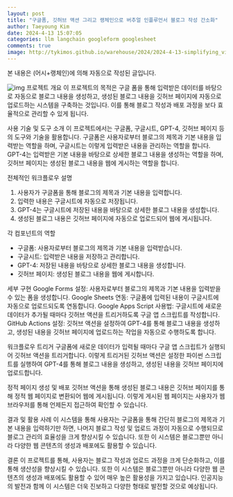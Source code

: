 ```yaml
---
layout: post
title: "구글폼, 깃허브 액션 그리고 랭체인으로 버추얼 인플루언서 블로그 작성 간소화"
author: Taeyoung Kim
date: 2024-4-13 15:07:05
categories: llm langchain googleform googlesheet
comments: true
image: http://tykimos.github.io/warehouse/2024/2024-4-13-simplifying_virtual_influencer_blog_creation_with_google_forms,_github_actions,_and_langchain_title.jpg
---
```


본 내용은 (어시+랭체인)에 의해 자동으로 작성된 글입니다.

![img](http://tykimos.github.io/warehouse/2024/2024-4-13-simplifying_virtual_influencer_blog_creation_with_google_forms,_github_actions,_and_langchain_title.jpg)
프로젝트 개요
이 프로젝트의 목적은 구글 폼을 통해 입력받은 데이터를 바탕으로 자동으로 블로그 내용을 생성하고, 생성된 블로그 내용을 깃허브 페이지에 자동으로 업로드하는 시스템을 구축하는 것입니다. 이를 통해 블로그 작성과 배포 과정을 보다 효율적으로 관리할 수 있게 됩니다.

사용 기술 및 도구 소개
이 프로젝트에서는 구글폼, 구글시트, GPT-4, 깃허브 페이지 등의 도구와 기술을 활용합니다. 구글폼은 사용자로부터 블로그의 제목과 기본 내용을 입력받는 역할을 하며, 구글시트는 이렇게 입력받은 내용을 관리하는 역할을 합니다. GPT-4는 입력받은 기본 내용을 바탕으로 상세한 블로그 내용을 생성하는 역할을 하며, 깃허브 페이지는 생성된 블로그 내용을 웹에 게시하는 역할을 합니다.

전체적인 워크플로우 설명
1. 사용자가 구글폼을 통해 블로그의 제목과 기본 내용을 입력합니다.
2. 입력한 내용은 구글시트에 자동으로 저장됩니다.
3. GPT-4는 구글시트에 저장된 내용을 바탕으로 상세한 블로그 내용을 생성합니다.
4. 생성된 블로그 내용은 깃허브 페이지에 자동으로 업로드되어 웹에 게시됩니다.

각 컴포넌트의 역할
- 구글폼: 사용자로부터 블로그의 제목과 기본 내용을 입력받습니다.
- 구글시트: 입력받은 내용을 저장하고 관리합니다.
- GPT-4: 저장된 내용을 바탕으로 상세한 블로그 내용을 생성합니다.
- 깃허브 페이지: 생성된 블로그 내용을 웹에 게시합니다.

세부 구현
Google Forms 설정: 사용자로부터 블로그의 제목과 기본 내용을 입력받을 수 있는 폼을 생성합니다.
Google Sheets 연동: 구글폼에 입력된 내용이 구글시트에 자동으로 업로드되도록 연동합니다.
Google Apps Script 사용법: 구글시트에 새로운 데이터가 추가될 때마다 깃허브 액션을 트리거하도록 구글 앱 스크립트를 작성합니다.
GitHub Actions 설정: 깃허브 액션을 설정하여 GPT-4를 통해 블로그 내용을 생성하고, 생성된 내용을 깃허브 페이지에 업로드하는 작업을 자동으로 수행하도록 합니다.

워크플로우 트리거
구글폼에 새로운 데이터가 입력될 때마다 구글 앱 스크립트가 실행되어 깃허브 액션을 트리거합니다. 이렇게 트리거된 깃허브 액션은 설정한 파이썬 스크립트를 실행하여 GPT-4를 통해 블로그 내용을 생성하고, 생성된 내용을 깃허브 페이지에 업로드합니다.

정적 페이지 생성 및 배포
깃허브 액션을 통해 생성된 블로그 내용은 깃허브 페이지를 통해 정적 웹 페이지로 변환되어 웹에 게시됩니다. 이렇게 게시된 웹 페이지는 사용자가 웹 브라우저를 통해 언제든지 접근하여 확인할 수 있습니다.

결과 및 활용 사례
이 시스템을 통해 사용자는 구글폼을 통해 간단히 블로그의 제목과 기본 내용을 입력하기만 하면, 나머지 블로그 작성 및 업로드 과정이 자동으로 수행되므로 블로그 관리의 효율성을 크게 향상시킬 수 있습니다. 또한 이 시스템은 블로그뿐만 아니라 다양한 웹 콘텐츠의 생성과 배포에도 활용할 수 있습니다.

결론
이 프로젝트를 통해, 사용자는 블로그 작성과 업로드 과정을 크게 단순화하고, 이를 통해 생산성을 향상시킬 수 있습니다. 또한 이 시스템은 블로그뿐만 아니라 다양한 웹 콘텐츠의 생성과 배포에도 활용할 수 있어 매우 높은 활용성을 가지고 있습니다. 인공지능의 발전과 함께 이 시스템은 더욱 진보하고 다양한 형태로 발전할 것으로 예상됩니다.

